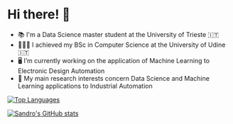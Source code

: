 # Hi there! 👋

- 📚 I'm a Data Science master student at the University of Trieste 🇮🇹
- 👨🏽‍🎓 I achieved my BSc in Computer Science at the University of Udine 🇮🇹
- 🖥️ I’m currently working on the application of Machine Learning to Electronic Design Automation
- 🔭 My main research interests concern Data Science and Machine Learning applications to Industrial Automation

[![Top Languages](https://github-readme-stats-sigma-five.vercel.app/api/top-langs/?username=5JDR&layout=compact&show_icons=true&theme=dracula&exclude_lang=html)](https://github.com/5JDR/github-readme-stats)


[![Sandro's GitHub stats](https://github-readme-stats-sigma-five.vercel.app/api?username=5JDR&layout=compact&show_icons=true&theme=dracula&hide=issues)](https://github.com/5JDR/github-readme-stats)
